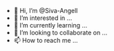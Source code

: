- 👋 Hi, I’m @Siva-Angell
- 👀 I’m interested in ...
- 🌱 I’m currently learning ...
- 💞️ I’m looking to collaborate on ...
- 📫 How to reach me ...

<!---
Bright-Skyz/Bright-Skyz is a ✨ special ✨ repository because its `README.md` (this file) appears on your GitHub profile.
You can click the Preview link to take a look at your changes.
--->
